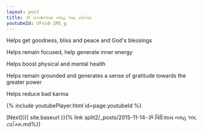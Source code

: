 ```yaml
---
layout: post
title: ૐ પ્રકાશનાયા નમહ ૧૦૮ ટાઈમ્સ
youtubeId: UFss8-1M5_g
---
```

 
 
Helps get goodness, bliss and peace and God's blessings
 
Helps remain focused, help generate inner energy 
 
Helps boost physical and mental health 
 
Helps remain grounded and generates a sense of gratitude towards the greater power 
 
Helps reduce bad karma
 
 
 
 


{% include youtubePlayer.html id=page.youtubeId %}
 
[Next]({{ site.baseurl }}{% link  split2/_posts/2015-11-14-ૐ વિદિશાય નમહ ૧૦૮ ટાઈમ્સ.md%})
 
